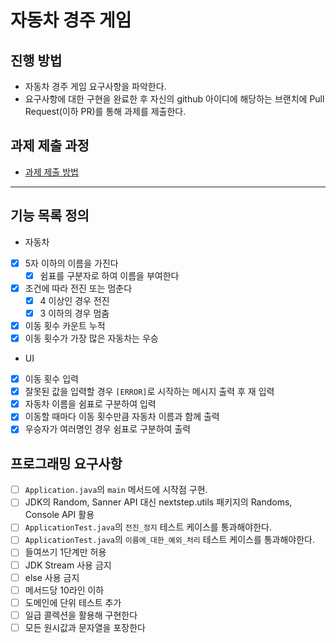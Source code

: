 # 자동차 경주 게임
## 진행 방법
* 자동차 경주 게임 요구사항을 파악한다.
* 요구사항에 대한 구현을 완료한 후 자신의 github 아이디에 해당하는 브랜치에 Pull Request(이하 PR)를 통해 과제를 제출한다.

## 과제 제출 과정
* [과제 제출 방법](https://github.com/next-step/nextstep-docs/tree/master/precourse)

***

## 기능 목록 정의
* 자동차
- [x] 5자 이하의 이름을 가진다
  - [x] 쉼표를 구분자로 하여 이름을 부여한다
- [x] 조건에 따라 전진 또는 멈춘다
  - [x] 4 이상인 경우 전진
  - [x] 3 이하의 경우 멈춤
- [x] 이동 횟수 카운트 누적
- [x] 이동 횟수가 가장 많은 자동차는 우승
* UI
- [x] 이동 횟수 입력
- [x] 잘못된 값을 입력할 경우 `[ERROR]`로 시작하는 메시지 출력 후 재 입력
- [x] 자동차 이름을 쉼표로 구분하여 입력
- [x] 이동할 때마다 이동 횟수만큼 자동차 이름과 함께 출력
- [x] 우승자가 여러명인 경우 쉼표로 구분하여 출력

## 프로그래밍 요구사항
- [ ] `Application.java`의 `main` 메서드에 시작점 구현.
- [ ] JDK의 Random, Sanner API 대신 nextstep.utils 패키지의 Randoms, Console API 활용
- [ ] `ApplicationTest.java`의 `전진_정지` 테스트 케이스를 통과해야한다.
- [ ] `ApplicationTest.java`의 `이름에_대한_예외_처리` 테스트 케이스를 통과해야한다.
- [ ] 들여쓰기 1단계만 허용
- [ ] JDK Stream 사용 금지
- [ ] else 사용 금지
- [ ] 메서드당 10라인 이하
- [ ] 도메인에 단위 테스트 추가
- [ ] 일급 콜렉션을 활용해 구현한다
- [ ] 모든 원시값과 문자열을 포장한다